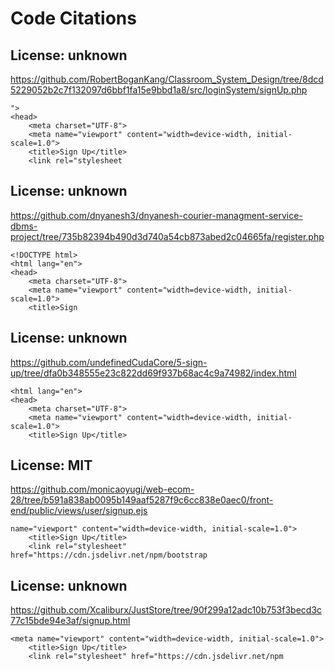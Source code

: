 # Code Citations

## License: unknown
https://github.com/RobertBoganKang/Classroom_System_Design/tree/8dcd5229052b2c7f132097d6bbf1fa15e9bbd1a8/src/loginSystem/signUp.php

```
">
<head>
    <meta charset="UTF-8">
    <meta name="viewport" content="width=device-width, initial-scale=1.0">
    <title>Sign Up</title>
    <link rel="stylesheet
```


## License: unknown
https://github.com/dnyanesh3/dnyanesh-courier-managment-service-dbms-project/tree/735b82394b490d3d740a54cb873abed2c04665fa/register.php

```
<!DOCTYPE html>
<html lang="en">
<head>
    <meta charset="UTF-8">
    <meta name="viewport" content="width=device-width, initial-scale=1.0">
    <title>Sign
```


## License: unknown
https://github.com/undefinedCudaCore/5-sign-up/tree/dfa0b348555e23c822dd69f937b68ac4c9a74982/index.html

```
<html lang="en">
<head>
    <meta charset="UTF-8">
    <meta name="viewport" content="width=device-width, initial-scale=1.0">
    <title>Sign Up</title>
```


## License: MIT
https://github.com/monicaoyugi/web-ecom-28/tree/b591a838ab0095b149aaf5287f9c6cc838e0aec0/front-end/public/views/user/signup.ejs

```
name="viewport" content="width=device-width, initial-scale=1.0">
    <title>Sign Up</title>
    <link rel="stylesheet" href="https://cdn.jsdelivr.net/npm/bootstrap
```


## License: unknown
https://github.com/Xcaliburx/JustStore/tree/90f299a12adc10b753f3becd3c77c15bde94e3af/signup.html

```
<meta name="viewport" content="width=device-width, initial-scale=1.0">
    <title>Sign Up</title>
    <link rel="stylesheet" href="https://cdn.jsdelivr.net/npm
```


